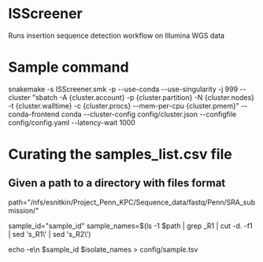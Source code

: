# ISScreener
Runs insertion sequence detection workflow on Illumina WGS data

# Sample command
snakemake -s ISScreener.smk -p --use-conda --use-singularity -j 999 --cluster "sbatch -A {cluster.account} -p {cluster.partition} -N {cluster.nodes}  -t {cluster.walltime} -c {cluster.procs} --mem-per-cpu {cluster.pmem}" --conda-frontend conda --cluster-config config/cluster.json --configfile config/config.yaml --latency-wait 1000

# Curating the samples_list.csv file
## Given a path to a directory with files format

path="/nfs/esnitkin/Project_Penn_KPC/Sequence_data/fastq/Penn/SRA_submission/"

sample_id="sample_id"
sample_names=$(ls -1 $path | grep _R1 |  cut -d. -f1 | sed 's\_R1\\' | sed 's\_R2\\')

echo -e\n $sample_id $isolate_names > config/sample.tsv